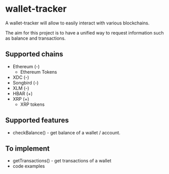# wallet-tracker

A wallet-tracker will allow to easily interact with various blockchains.

The aim for this project is to have a unified way to request information such as balance and transactions.

## Supported chains

- Ethereum (-)
  - Ethereum Tokens
- XDC (-)
- Songbird (-)
- XLM (-)
- HBAR (+)
- XRP (+)
  - XRP tokens

## Supported features

- checkBalance() - get balance of a wallet / account.

## To implement

- getTransactions() - get transactions of a wallet
- code examples
